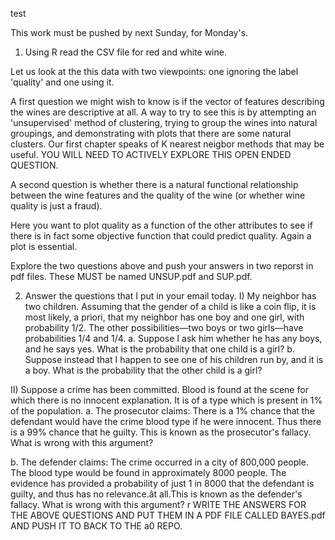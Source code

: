 test

This work must be pushed by next Sunday, for Monday's. 

1) Using R read the CSV file for red and white wine. 

Let us look at the this data with two viewpoints: one ignoring the label 'quality' and one using it. 

A first question we might wish to know is if the vector of features describing the wines are descriptive at all. A way to try to see this is by attempting an 'unsupervised' method of clustering, trying to group the wines into natural groupings, and demonstrating with plots that there are some natural clusters. Our first chapter speaks of K nearest neigbor methods that may be useful. YOU WILL NEED TO ACTIVELY EXPLORE THIS OPEN ENDED QUESTION. 

A second question is whether there is a natural functional relationship between the wine features and the quality of the wine (or whether wine quality is just a fraud). 

Here you want to plot quality as a function of the other attributes to see if there is in fact some objective function that could predict quality.  Again a plot is essential. 

Explore the two questions above and push your answers in two reporst in pdf files. These MUST be named UNSUP.pdf and SUP.pdf.

2) Answer the questions that I put in your email today. 
I) My neighbor has two children. Assuming that the gender of a child is like a coin flip, it is most likely, a priori, that my neighbor has one boy and one girl, with probability 1/2. The other possibilities—two boys or two girls—have probabilities 1/4 and 1/4.
a. Suppose I ask him whether he has any boys, and he says yes. What is the probability that one child is a girl?
b. Suppose instead that I happen to see one of his children run by, and it is a boy. What is the probability that the other child is a girl?

II) Suppose a crime has been committed. Blood is found at the scene for which there is
no innocent explanation. It is of a type which is present in 1% of the population.
a. The prosecutor claims: There is a 1% chance that the defendant would have the crime blood type if he
were innocent. Thus there is a 99% chance that he guilty. This is known as the prosecutor's fallacy.
What is wrong with this argument?

b. The defender claims: The crime occurred in a city of 800,000 people. The blood type would be
found in approximately 8000 people. The evidence has provided a probability of just 1 in 8000 that
the defendant is guilty, and thus has no relevance.ât all.This is known as the defender's fallacy. What is
wrong with this argument? 
 r
WRITE THE ANSWERS FOR THE ABOVE QUESTIONS AND PUT THEM IN A  PDF FILE CALLED BAYES.pdf AND PUSH IT TO BACK TO THE a0 REPO.
